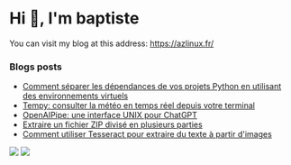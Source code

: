 # Hi 👋, I'm baptiste

You can visit my blog at this address: https://azlinux.fr/

### Blogs posts
<!-- BLOG-POST-LIST:START -->
- [Comment séparer les dépendances de vos projets Python en utilisant des environnements virtuels](https://azlinux.fr/venv/)
- [Tempy: consulter la météo en temps réel depuis votre terminal](https://azlinux.fr/tempy/)
- [OpenAIPipe: une interface UNIX pour ChatGPT](https://azlinux.fr/openaipipe/)
- [Extraire un fichier ZIP divisé en plusieurs parties](https://azlinux.fr/extraire-un-fichier-zip-divise-en-plusieur-parties/)
- [Comment utiliser Tesseract pour extraire du texte à partir d'images](https://azlinux.fr/tesseract/)
<!-- BLOG-POST-LIST:END -->

![](https://github-readme-stats.vercel.app/api/top-langs/?username=bhedouin&layout=compact&hide=css,scss,html,javascript&theme=dracula)
![](https://github-readme-stats.vercel.app/api/?username=bhedouin&layout=compact&hide=css,scss,html,javascript&theme=dracula)
